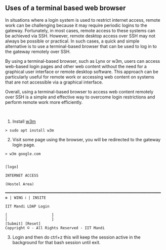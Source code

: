 <!-- Logging into proxy over the terminal -->
<!-- IIT Mandi -->
<!-- Proxy around campus -->
<!-- In situations where a login system is used to restrict internet access, remote work can be challenging because it may require periodic logins to the gateway. -->
<!-- 24-01-2023 -->

## Uses of a terminal based web browser

In situations where a login system is used to restrict internet access, remote work can be challenging because it may require periodic logins to the gateway. Fortunately, in most cases, remote access to these systems can be achieved via SSH. However, remote desktop access over SSH may not always be possible or practical. In such cases, a quick and simple alternative is to use a terminal-based browser that can be used to log in to the gateway remotely over SSH.

By using a terminal-based browser, such as Lynx or w3m, users can access web-based login pages and other web content without the need for a graphical user interface or remote desktop software. This approach can be particularly useful for remote work or accessing web content on systems that are not accessible via a graphical interface.

Overall, using a terminal-based browser to access web content remotely over SSH is a simple and effective way to overcome login restrictions and perform remote work more efficiently.

​
1. Install [w3m](https://manpages.ubuntu.com/manpages/trusty/man1/w3m.1.html)
```
> sudo apt install w3m
```

2. Visit some page using the browser, you will be redirected to the gateway login page.
```
> w3m google.com


[logo]

INTERNET ACCESS

(Hostel Area)

━━━━━━━━━━━━━━━━━━━━━━━━━━━━━━━━━━━━━━━━━━━━━━━━━━━━━━━━━━━━━━━━━━━━━━━━━━━━━━━
❇ | WING ℹ | INSITE

IIT Mandi LDAP Login

[                    ]
[                    ]
[Submit] [Reset]
Copyright © - All Rights Reserved - IIT Mandi

```    

3. Login and then do ctrl+z this will keep the session active in the background for that bash session until exit.
